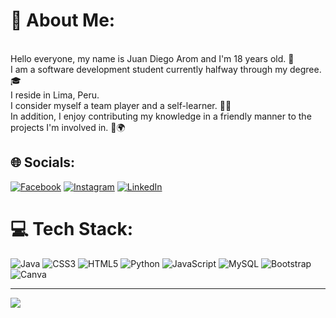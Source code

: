 # 💫 About Me:
<br>Hello everyone, my name is Juan Diego Arom and I'm 18 years old. 🌟<br>I am a software development student currently halfway through my degree. 🎓 <br>I reside in Lima, Peru. <br>I consider myself a team player and a self-learner. 🤝💡<br> In addition, I enjoy contributing my knowledge in a friendly manner to the projects I'm involved in. 💪🌍


## 🌐 Socials:
[![Facebook](https://img.shields.io/badge/Facebook-%231877F2.svg?logo=Facebook&logoColor=white)](https://facebook.com/Arom-Huapaya) [![Instagram](https://img.shields.io/badge/Instagram-%23E4405F.svg?logo=Instagram&logoColor=white)](https://instagram.com/aromsx) [![LinkedIn](https://img.shields.io/badge/LinkedIn-%230077B5.svg?logo=linkedin&logoColor=white)](https://linkedin.com/in/Juan-Diego-Arom-Huapaya-Zevallos) 

# 💻 Tech Stack:
![Java](https://img.shields.io/badge/java-%23ED8B00.svg?style=for-the-badge&logo=java&logoColor=white) ![CSS3](https://img.shields.io/badge/css3-%231572B6.svg?style=for-the-badge&logo=css3&logoColor=white) ![HTML5](https://img.shields.io/badge/html5-%23E34F26.svg?style=for-the-badge&logo=html5&logoColor=white) ![Python](https://img.shields.io/badge/python-3670A0?style=for-the-badge&logo=python&logoColor=ffdd54) ![JavaScript](https://img.shields.io/badge/javascript-%23323330.svg?style=for-the-badge&logo=javascript&logoColor=%23F7DF1E) ![MySQL](https://img.shields.io/badge/mysql-%2300f.svg?style=for-the-badge&logo=mysql&logoColor=white) ![Bootstrap](https://img.shields.io/badge/bootstrap-%23563D7C.svg?style=for-the-badge&logo=bootstrap&logoColor=white) ![Canva](https://img.shields.io/badge/Canva-%2300C4CC.svg?style=for-the-badge&logo=Canva&logoColor=white)


---
[![](https://visitcount.itsvg.in/api?id=Aromzx&icon=0&color=0)](https://visitcount.itsvg.in)

<!-- Proudly created with GPRM ( https://gprm.itsvg.in ) -->
